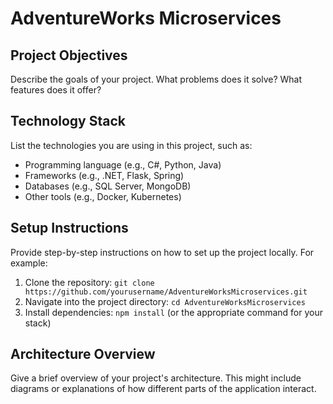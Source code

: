 # AdventureWorks Microservices  

## Project Objectives  
Describe the goals of your project. What problems does it solve? What features does it offer?  

## Technology Stack  
List the technologies you are using in this project, such as:  
- Programming language (e.g., C#, Python, Java)  
- Frameworks (e.g., .NET, Flask, Spring)  
- Databases (e.g., SQL Server, MongoDB)  
- Other tools (e.g., Docker, Kubernetes)  

## Setup Instructions  
Provide step-by-step instructions on how to set up the project locally. For example:  
1. Clone the repository: `git clone https://github.com/yourusername/AdventureWorksMicroservices.git`  
2. Navigate into the project directory: `cd AdventureWorksMicroservices`  
3. Install dependencies: `npm install` (or the appropriate command for your stack)  

## Architecture Overview  
Give a brief overview of your project's architecture. This might include diagrams or explanations of how different parts of the application interact.
